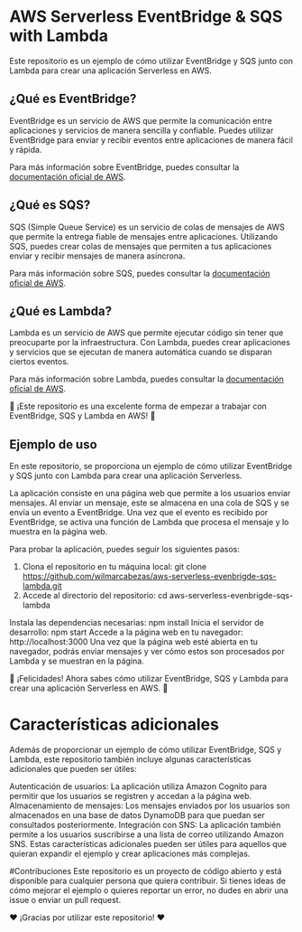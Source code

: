 # AWS Serverless EventBridge & SQS with Lambda

Este repositorio es un ejemplo de cómo utilizar EventBridge y SQS junto con Lambda para crear una aplicación Serverless en AWS.

## ¿Qué es EventBridge?

EventBridge es un servicio de AWS que permite la comunicación entre aplicaciones y servicios de manera sencilla y confiable. Puedes utilizar EventBridge para enviar y recibir eventos entre aplicaciones de manera fácil y rápida.

Para más información sobre EventBridge, puedes consultar la [documentación oficial de AWS](https://aws.amazon.com/es/eventbridge/).

## ¿Qué es SQS?

SQS (Simple Queue Service) es un servicio de colas de mensajes de AWS que permite la entrega fiable de mensajes entre aplicaciones. Utilizando SQS, puedes crear colas de mensajes que permiten a tus aplicaciones enviar y recibir mensajes de manera asíncrona.

Para más información sobre SQS, puedes consultar la [documentación oficial de AWS](https://aws.amazon.com/es/sqs/).

## ¿Qué es Lambda?

Lambda es un servicio de AWS que permite ejecutar código sin tener que preocuparte por la infraestructura. Con Lambda, puedes crear aplicaciones y servicios que se ejecutan de manera automática cuando se disparan ciertos eventos.

Para más información sobre Lambda, puedes consultar la [documentación oficial de AWS](https://aws.amazon.com/es/lambda/).

:rocket: ¡Este repositorio es una excelente forma de empezar a trabajar con EventBridge, SQS y Lambda en AWS! :rocket:

## Ejemplo de uso

En este repositorio, se proporciona un ejemplo de cómo utilizar EventBridge y SQS junto con Lambda para crear una aplicación Serverless.

La aplicación consiste en una página web que permite a los usuarios enviar mensajes. Al enviar un mensaje, este se almacena en una cola de SQS y se envía un evento a EventBridge. Una vez que el evento es recibido por EventBridge, se activa una función de Lambda que procesa el mensaje y lo muestra en la página web.

Para probar la aplicación, puedes seguir los siguientes pasos:

1. Clona el repositorio en tu máquina
local: git clone https://github.com/wilmarcabezas/aws-serverless-evenbrigde-sqs-lambda.git
2. Accede al directorio del repositorio: cd aws-serverless-evenbrigde-sqs-lambda

Instala las dependencias necesarias: npm install
Inicia el servidor de desarrollo: npm start
Accede a la página web en tu navegador: http://localhost:3000
Una vez que la página web esté abierta en tu navegador, podrás enviar mensajes y ver cómo estos son procesados por Lambda y se muestran en la página.

:tada: ¡Felicidades! Ahora sabes cómo utilizar EventBridge, SQS y Lambda para crear una aplicación Serverless en AWS. :tada:

# Características adicionales
Además de proporcionar un ejemplo de cómo utilizar EventBridge, SQS y Lambda, este repositorio también incluye algunas características adicionales que pueden ser útiles:

Autenticación de usuarios: La aplicación utiliza Amazon Cognito para permitir que los usuarios se registren y accedan a la página web.
Almacenamiento de mensajes: Los mensajes enviados por los usuarios son almacenados en una base de datos DynamoDB para que puedan ser consultados posteriormente.
Integración con SNS: La aplicación también permite a los usuarios suscribirse a una lista de correo utilizando Amazon SNS.
Estas características adicionales pueden ser útiles para aquellos que quieran expandir el ejemplo y crear aplicaciones más complejas.

#Contribuciones
Este repositorio es un proyecto de código abierto y está disponible para cualquier persona que quiera contribuir. Si tienes ideas de cómo mejorar el ejemplo o quieres reportar un error, no dudes en abrir una issue o enviar un pull request.

:heart: ¡Gracias por utilizar este repositorio! :heart:
